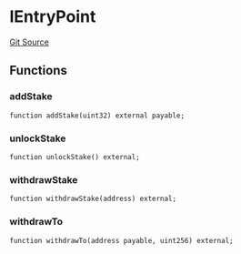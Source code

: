 # IEntryPoint
[Git Source](https://github.com/NaniDAO/accounts/blob/a92c3cc254412087f583cadf96cf750857c126d2/src/paymasters/NEETH.sol)


## Functions
### addStake


```solidity
function addStake(uint32) external payable;
```

### unlockStake


```solidity
function unlockStake() external;
```

### withdrawStake


```solidity
function withdrawStake(address) external;
```

### withdrawTo


```solidity
function withdrawTo(address payable, uint256) external;
```

